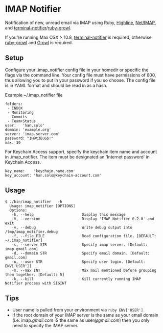 IMAP Notifier
=============

Notification of new, unread email via IMAP using Ruby, [Highline](http://highline.rubyforge.org/doc/), [Net/IMAP](http://ruby-doc.org/stdlib-1.9.3/libdoc/net/imap/rdoc/Net/IMAP.html), and [terminal-notifier](https://github.com/alloy/terminal-notifier)/[ruby-growl](https://github.com/drbrain/ruby-growl).

If you're running Max OSX > 10.8, [terminal-notifier](https://github.com/alloy/terminal-notifier) is required, otherwise [ruby-growl](https://github.com/drbrain/ruby-growl) and [Growl](http://growl.info/) is required.

Setup
--------
Configure your .imap_notifier config file in your homedir or specific the flags via the command line.  Your config file must have permissions of 600, thus allowing you to put in your password if you so choose.  The config file is in YAML format and should be read in as a hash.


Example ~/.imap_notifier file

    folders:
     - INBOX
     - Monitoring
     - Commits
     - Team+Status
    user:   'han.solo'
    domain: 'example.org'
    server: 'imap.server.com'
    password: "1H@t3BuG$!"
    max: 10


For Keychain Access support, specify the keychain item name and account in .imap_notifier.  The item must be designated an 'Internet password' in Keychain Access.

    key_name:    'keychain.name.com'
    key_account: 'han.solo@keychain-account.com'

Usage
---------

    $ ./bin/imap_notifier   -h
      Usage: imap_notifier [OPTIONS]
      Options:
       -h, --help                      Display this message
       -V, --version                   Display 'IMAP Notifier 0.2.0' and exit
       -v, --debug                     Write debug output into /tmp/imap_notifier.debug
       -f, --file FILE                 Read configuration file. [DEFAULT: ~/.imap_notifier]
       -s, --server STR                Specify imap server. [Default: imap.gmail.com]
       -d, --domain STR                Specify email domain. [Default: gmail.com]
       -u, --user STR                  Specify user login. [Default: ENV['USER']]
       -m, --max INT                   Max mail mentioned before grouping them together. [Default: 5]
       -k, --kill                      Kill currently running IMAP Notifier process with SIGINT


Tips
------

* User name is pulled from your environment via ```ruby ENV['USER'] ```
* If the root domain of your IMAP server is the same as your email domain (i.e. imap._gmail.com_ IS the same as user@_gmail.com_) then you only need to specify the IMAP server.
